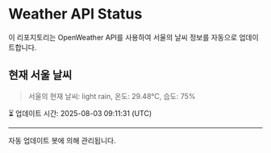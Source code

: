 
# Weather API Status

이 리포지토리는 OpenWeather API를 사용하여 서울의 날씨 정보를 자동으로 업데이트합니다.

## 현재 서울 날씨
> 서울의 현재 날씨: light rain, 온도: 29.48°C, 습도: 75%

⏳ 업데이트 시간: 2025-08-03 09:11:31 (UTC)

---
자동 업데이트 봇에 의해 관리됩니다.
